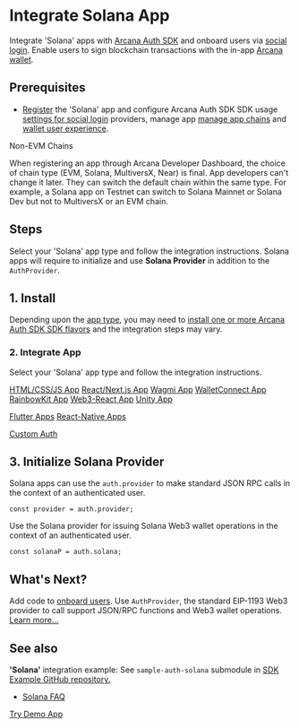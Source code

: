# Integrate Solana App

Integrate 'Solana' apps with [Arcana Auth SDK](../../../concepts/authsdk/) and onboard users via [social login](../../../concepts/social-login/). Enable users to sign blockchain transactions with the in-app [Arcana wallet](../../../concepts/anwallet/).

## Prerequisites

- [Register](../../../setup/config-dApp-with-db-for-Solana/) the 'Solana' app and configure Arcana Auth SDK SDK usage [settings for social login](../../../setup/) providers, manage app [manage app chains](../../../setup/config-wallet-chains/) and [wallet user experience](../../../setup/config-wallet/).

Non-EVM Chains

When registering an app through Arcana Developer Dashboard, the choice of chain type (EVM, Solana, MultiversX, Near) is final. App developers can't change it later. They can switch the default chain within the same type. For example, a Solana app on Testnet can switch to Solana Mainnet or Solana Dev but not to MultiversX or an EVM chain.

## Steps

Select your 'Solana' app type and follow the integration instructions. Solana apps will require to initialize and use **Solana Provider** in addition to the `AuthProvider`.

## 1. Install

Depending upon the [app type](../../../web3-stack/apps/), you may need to [install one or more Arcana Auth SDK SDK flavors](../../sdk-installation/) and the integration steps may vary.

### 2. Integrate App

Select your 'Solana' app type and follow the integration instructions.

[HTML/CSS/JS App](../vanilla-html-css-js/) [React/Next.js App](../react-nextjs/) [Wagmi App](../wagmi/) [WalletConnect App](../walletconnect/) [RainbowKit App](../rainbow/) [Web3-React App](../web3-react/) [Unity App](../unity/)

[Flutter Apps](../../mobile/flutter-get-started/) [React-Native Apps](../../mobile/react-native-get-started/)

[Custom Auth](../../custom-auth/)

## 3. Initialize Solana Provider

Solana apps can use the `auth.provider` to make standard JSON RPC calls in the context of an authenticated user.

```
const provider = auth.provider;

```

Use the Solana provider for issuing Solana Web3 wallet operations in the context of an authenticated user.

```
const solanaP = auth.solana;

```

## What's Next?

Add code to [onboard users](../../onboard/solana/). Use `AuthProvider`, the standard EIP-1193 Web3 provider to call support JSON/RPC functions and Web3 wallet operations. [Learn more...](../../web3-ops/solana/)

## See also

**'Solana'** integration example: See `sample-auth-solana` submodule in [SDK Example GitHub repository.](https://github.com/arcana-network/auth-examples)

- [Solana FAQ](../../../faq/faq-solana/)

[Try Demo App](https://demo.arcana.network)
